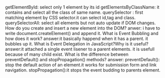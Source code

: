 getElementById: select only 1 element by its id
getElementsByClassName: it contains and select all the class of same name.
querySelector : first matching element by CSS selector.it can select id,tag and class.
 querySelectorAll: select all elements but not auto update if DOM changes.
How do you create and insert a new element into the DOM?
anwer: i have to write document.createElement() and append it.
What is Event Bubbling and how does it work?
answer:it basically happend when it has a parent. it bubbles up it.
What is Event Delegation in JavaScript?Why is it useful?
answer:it attached a single event lisener to a parent elements.
it is usefull because of many child exist.
What is the difference between preventDefault() and stopPropagation() methods?
answer: preventDefault(): stop the default action of an element.it works for submission form and link navigation.
stopPropagation():it stops the event budding to parents element.

